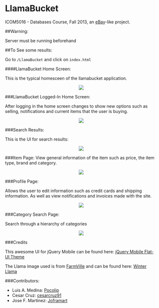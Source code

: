 LlamaBucket
===========

ICOM5016 - Databases Course, Fall 2013, an [eBay](http://ebay.com)-like project.

##Warning:

Server must be running beforehand

##To See some results:

Go to `/LlamaBucket` and click on `index.html`


####LlamaBucket Home Screen:

This is the typical homesceen of the llamabucket application.

<p align="center">
<img src="https://raw.github.com/joframart/LlamaBucket/master/lb_ui_images/home_screen.PNG?token=3748779__eyJzY29wZSI6IlJhd0Jsb2I6am9mcmFtYXJ0L0xsYW1hQnVja2V0L21hc3Rlci9sYl91aV9pbWFnZXMvaG9tZV9zY3JlZW4uUE5HIiwiZXhwaXJlcyI6MTM5MzY0NzA2NX0%3D--c3b68a8c1b0cc081bfd83e4e5e57cfa7b8d02cc0"/>
</p>

###LlamaBucket Logged-In Home Screen:

After logging in the home screen changes to show new options such as selling, notifications and current items that the user is buying.

<p align="center">

<img src="https://raw.github.com/joframart/LlamaBucket/master/lb_ui_images/logged_home.PNG?token=3748779__eyJzY29wZSI6IlJhd0Jsb2I6am9mcmFtYXJ0L0xsYW1hQnVja2V0L21hc3Rlci9sYl91aV9pbWFnZXMvbG9nZ2VkX2hvbWUuUE5HIiwiZXhwaXJlcyI6MTM5MzY0NzYwMH0%3D--45cf380df50e19cebbb1777f70528b9c56de76f5"/>
</p>

###Search Results:

This is the UI for search results:

<p align="center">

<img src="https://raw.github.com/joframart/LlamaBucket/master/lb_ui_images/search_results.PNG?token=3748779__eyJzY29wZSI6IlJhd0Jsb2I6am9mcmFtYXJ0L0xsYW1hQnVja2V0L21hc3Rlci9sYl91aV9pbWFnZXMvc2VhcmNoX3Jlc3VsdHMuUE5HIiwiZXhwaXJlcyI6MTM5MzY0Nzg2MH0%3D--9709fa61da236b15599703566881aaa58691bddc"/>
</p>

###Item Page:
View general information of the item such as price, the item type, brand and category.

<p align="center">

<img src="https://raw.github.com/joframart/LlamaBucket/master/lb_ui_images/item_page.PNG?token=3748779__eyJzY29wZSI6IlJhd0Jsb2I6am9mcmFtYXJ0L0xsYW1hQnVja2V0L21hc3Rlci9sYl91aV9pbWFnZXMvaXRlbV9wYWdlLlBORyIsImV4cGlyZXMiOjEzOTM2NDc5Mjd9--ded3a6baf47646ecd35b0538c12a4ba8bdb755ca"/>
</p>


###Profile Page:

Allows the user to edit information such as credit cards and shipping information. As well as view notifications and invoices made with the site.

<p align="center">

<img src="https://raw.github.com/joframart/LlamaBucket/master/lb_ui_images/profile.PNG?token=3748779__eyJzY29wZSI6IlJhd0Jsb2I6am9mcmFtYXJ0L0xsYW1hQnVja2V0L21hc3Rlci9sYl91aV9pbWFnZXMvcHJvZmlsZS5QTkciLCJleHBpcmVzIjoxMzkzNjQ3OTcyfQ%3D%3D--951076d31b11737e7de93744ce5ca7f8c5134800"/>
</p>

###Category Search Page:

Search through a hierarchy of categories

<p align="center">

<img src="https://raw.github.com/joframart/LlamaBucket/master/lb_ui_images/category_search.PNG?token=3748779__eyJzY29wZSI6IlJhd0Jsb2I6am9mcmFtYXJ0L0xsYW1hQnVja2V0L21hc3Rlci9sYl91aV9pbWFnZXMvY2F0ZWdvcnlfc2VhcmNoLlBORyIsImV4cGlyZXMiOjEzOTM2NDgwMjB9--e6257ba4650783aba8fd33a702aff0205f87722c"/>
</p>

###Credits

This awesome UI for jQuery Mobile can be found here: <a href='https://github.com/ququplay/jquery-mobile-flat-ui-theme?source=cc'> jQuery Mobile Flat-UI Theme </a>

The Llama image used is from <a href="www.farmville.com/"> FarmVille</a> and can be found here: <a href="http://farmville.wikia.com/wiki/File:Winter_Llama-icon.png"> Winter Llama </a>

###Contributors:
<ul>
	<li>Luis A. Medina: <a href="https://github.com/Pocolip"> Pocolip</a></li>
	<li>Cesar Cruz: <a href="https://github.com/cesarcruz91">cesarcruz91</a></li>
	<li>Jose F. Martinez: <a href="https://github.com/joframart"> Joframart</a></li>
</ul>



